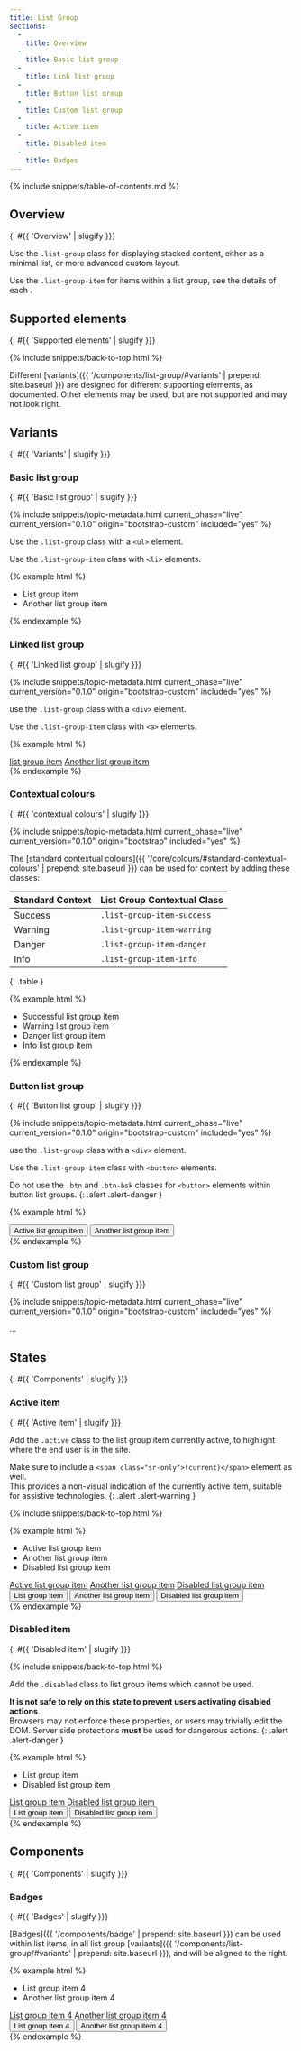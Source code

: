 ```yaml
---
title: List Group
sections:
  -
    title: Overview
  -
    title: Basic list group
  -
    title: Link list group
  -
    title: Button list group
  -
    title: Custom list group
  -
    title: Active item
  -
    title: Disabled item
  -
    title: Badges
---
```


{% include snippets/table-of-contents.md %}

## Overview
{: #{{ 'Overview' | slugify }}}

Use the `.list-group` class for displaying stacked content, either as a minimal list, or more advanced custom layout.

Use the `.list-group-item` for items within a list group, see the details of each .

## Supported elements
{: #{{ 'Supported elements' | slugify }}}

{% include snippets/back-to-top.html %}

Different [variants]({{ '/components/list-group/#variants' | prepend: site.baseurl }}) are designed for different
supporting elements, as documented. Other elements may be used, but are not supported and may not look right.

## Variants
{: #{{ 'Variants' | slugify }}}

### Basic list group
{: #{{ 'Basic list group' | slugify }}}

{% include snippets/topic-metadata.html current_phase="live" current_version="0.1.0" origin="bootstrap-custom" included="yes" %}

Use the `.list-group` class with a <code>&lt;ul&gt;</code> element.

Use the `.list-group-item` class with <code>&lt;li&gt;</code> elements.

{% example html %}
<ul class="list-group">
  <li class="list-group-item">List group item</li>
  <li class="list-group-item">Another list group item</li>
</ul>
{% endexample %}

### Linked list group
{: #{{ 'Linked list group' | slugify }}}

{% include snippets/topic-metadata.html current_phase="live" current_version="0.1.0" origin="bootstrap-custom" included="yes" %}

use the `.list-group` class with a <code>&lt;div&gt;</code> element.

Use the `.list-group-item` class with <code>&lt;a&gt;</code> elements.

{% example html %}
<div class="list-group">
  <a href="#" class="list-group-item">list group item</a>
  <a href="#" class="list-group-item">Another list group item</a>
</div>
{% endexample %}

### Contextual colours
{: #{{ 'contextual colours' | slugify }}}

{% include snippets/topic-metadata.html current_phase="live" current_version="0.1.0" origin="bootstrap" included="yes" %}

The [standard contextual colours]({{ '/core/colours/#standard-contextual-colours' | prepend: site.baseurl }}) can be
used for context by adding these classes:

| Standard Context | List Group Contextual Class |
| ---------------- | --------------------------- |
| Success          | `.list-group-item-success`  |
| Warning          | `.list-group-item-warning`  |
| Danger           | `.list-group-item-danger`   |
| Info             | `.list-group-item-info`     |
{: .table }

{% example html %}
<ul class="list-group">
  <li class="list-group-item list-group-item-success">Successful list group item</li>
  <li class="list-group-item list-group-item-warning">Warning list group item</li>
  <li class="list-group-item list-group-item-danger">Danger list group item</li>
  <li class="list-group-item list-group-item-info">Info list group item</li>
</ul>
{% endexample %}

### Button list group
{: #{{ 'Button list group' | slugify }}}

{% include snippets/topic-metadata.html current_phase="live" current_version="0.1.0" origin="bootstrap-custom" included="yes" %}

use the `.list-group` class with a <code>&lt;div&gt;</code> element.

Use the `.list-group-item` class with <code>&lt;button&gt;</code> elements.

Do not use the `.btn` and `.btn-bsk` classes for <code>&lt;button&gt;</code> elements within button list groups.
{: .alert .alert-danger }

{% example html %}
<div class="list-group">
  <button type="button" class="list-group-item">Active list group item</button>
  <button type="button" class="list-group-item">Another list group item</button>
</div>
{% endexample %}

### Custom list group
{: #{{ 'Custom list group' | slugify }}}

{% include snippets/topic-metadata.html current_phase="live" current_version="0.1.0" origin="bootstrap-custom" included="yes" %}

...

## States
{: #{{ 'Components' | slugify }}}

### Active item
{: #{{ 'Active item' | slugify }}}

Add the `.active` class to the list group item currently active, to highlight where the end user is in the site.

Make sure to include a `<span class="sr-only">(current)</span>` element as well. <br />
This provides a non-visual indication of the currently active item, suitable for assistive technologies.
{: .alert .alert-warning }

{% include snippets/back-to-top.html %}

{% example html %}
<!-- Basic list group -->
<ul class="list-group">
  <li class="list-group-item active">Active list group item</li>
  <li class="list-group-item">Another list group item</li>
  <li class="list-group-item disabled">Disabled list group item</li>
</ul>

<!-- Link list group -->
<div class="list-group">
  <a href="#" class="list-group-item active">Active list group item</a>
  <a href="#" class="list-group-item">Another list group item</a>
  <a href="#" class="list-group-item disabled">Disabled list group item</a>
</div>

<!-- Button list group -->
<div class="list-group">
  <button type="button" class="list-group-item active">List group item</button>
  <button type="button" class="list-group-item">Another list group item</button>
  <button type="button" class="list-group-item disabled">Disabled list group item</button>
</div>
{% endexample %}

### Disabled item
{: #{{ 'Disabled item' | slugify }}}

{% include snippets/back-to-top.html %}

Add the `.disabled` class to list group items which cannot be used.

**It is not safe to rely on this state to prevent users activating disabled actions**. <br>
Browsers may not enforce these properties, or users may trivially edit the DOM. Server side protections **must**
be used for dangerous actions.
{: .alert .alert-danger }

{% example html %}
<!-- Basic list group -->
<ul class="list-group">
  <li class="list-group-item">List group item</li>
  <li class="list-group-item disabled">Disabled list group item</li>
</ul>

<!-- Link list group -->
<div class="list-group">
  <a href="#" class="list-group-item">List group item</a>
  <a href="#" class="list-group-item disabled">Disabled list group item</a>
</div>

<!-- Button list group -->
<div class="list-group">
  <button type="button" class="list-group-item">List group item</button>
  <button type="button" class="list-group-item disabled">Disabled list group item</button>
</div>
{% endexample %}

## Components
{: #{{ 'Components' | slugify }}}

### Badges
{: #{{ 'Badges' | slugify }}}

[Badges]({{ '/components/badge' | prepend: site.baseurl }}) can be used within list items, in all list group
[variants]({{ '/components/list-group/#variants' | prepend: site.baseurl }}), and will be aligned to the right.

{% example html %}
<!-- Basic list group -->
<ul class="list-group">
  <li class="list-group-item">List group item <span class="badge">4</span></li>
  <li class="list-group-item">Another list group item <span class="badge">4</span></li>
</ul>

<!-- Link list group -->
<div class="list-group">
  <a href="#" class="list-group-item">List group item <span class="badge">4</span></a>
  <a href="#" class="list-group-item">Another list group item <span class="badge">4</span></a>
</div>

<!-- Button list group -->
<div class="list-group">
  <button type="button" class="list-group-item">List group item <span class="badge">4</span></button>
  <button type="button" class="list-group-item">Another list group item <span class="badge">4</span></button>
</div>
{% endexample %}
